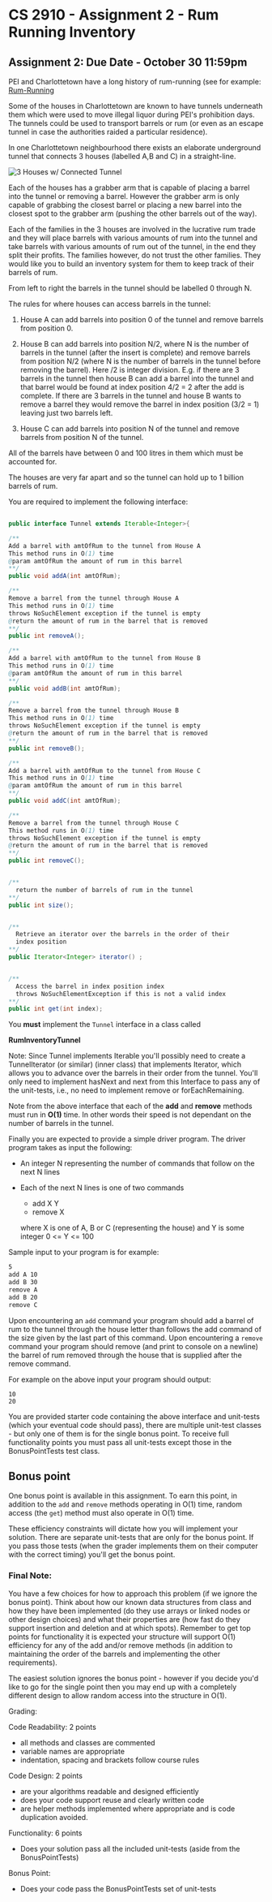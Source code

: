 # CS 2910 - Assignment 2 - Rum Running Inventory

## Assignment 2: Due Date - October 30 11:59pm

PEI and Charlottetown have a long history of rum-running (see for example: [Rum-Running](https://www.cbc.ca/news/canada/prince-edward-island/pei-bygone-days-rum-running-1.4839501)

Some of the houses in Charlottetown are known to have tunnels underneath them which were used to move illegal liquor during PEI's prohibition days. The tunnels could be used to transport barrels or rum (or even as an escape tunnel in case the authorities raided a particular residence).

In one Charlottetown neighbourhood there exists an elaborate underground tunnel that connects 3 houses (labelled A,B and C) in a straight-line.

![3 Houses w/ Connected Tunnel](RumRunning.png)

Each of the houses has a grabber arm that is capable of placing a barrel into the tunnel or removing a barrel. However the grabber arm is only capable of grabbing the closest barrel or placing a new barrel into the closest spot to the grabber arm (pushing the other barrels out of the way).

Each of the families in the 3 houses are involved in the lucrative rum trade and they will place barrels with various amounts of rum into the tunnel and take barrels with various amounts of rum out of the tunnel, in the end they split their profits. The families however, do not trust the other families. They would like you to build an inventory system for them to keep track of their barrels of rum.

From left to right the barrels in the tunnel should be labelled 0 through N.

The rules for where houses can access barrels in the tunnel:

1. House A can add barrels into position 0 of the tunnel and remove barrels from position 0.

2. House B can add barrels into position N/2, where N is the number of barrels in the tunnel (after the insert is complete) and remove barrels from position N/2 (where N is the number of barrels in the tunnel before removing the barrel). Here /2 is integer division. E.g. if there are 3 barrels in the tunnel then house B can add a barrel into the tunnel and that barrel would be found at index position 4/2 = 2 after the add is complete. If there are 3 barrels in the tunnel and house B wants to remove a barrel they would remove the barrel in index position (3/2 = 1) leaving just two barrels left.

3. House C can add barrels into position N of the tunnel and remove barrels from position N of the tunnel.

All of the barrels have between 0 and 100 litres in them which must be accounted for.

The houses are very far apart and so the tunnel can hold up to 1 billion barrels of rum.

You are required to implement the following interface:

```java

public interface Tunnel extends Iterable<Integer>{

/**
Add a barrel with amtOfRum to the tunnel from House A
This method runs in O(1) time
@param amtOfRum the amount of rum in this barrel
**/
public void addA(int amtOfRum);

/**
Remove a barrel from the tunnel through House A
This method runs in O(1) time
throws NoSuchElement exception if the tunnel is empty
@return the amount of rum in the barrel that is removed
**/
public int removeA();

/**
Add a barrel with amtOfRum to the tunnel from House B
This method runs in O(1) time
@param amtOfRum the amount of rum in this barrel
**/
public void addB(int amtOfRum);

/**
Remove a barrel from the tunnel through House B
This method runs in O(1) time
throws NoSuchElement exception if the tunnel is empty
@return the amount of rum in the barrel that is removed
**/
public int removeB();

/**
Add a barrel with amtOfRum to the tunnel from House C
This method runs in O(1) time
@param amtOfRum the amount of rum in this barrel
**/
public void addC(int amtOfRum);

/**
Remove a barrel from the tunnel through House C
This method runs in O(1) time
throws NoSuchElement exception if the tunnel is empty
@return the amount of rum in the barrel that is removed
**/
public int removeC();


/**
  return the number of barrels of rum in the tunnel
**/
public int size();


/**
  Retrieve an iterator over the barrels in the order of their
  index position
**/
public Iterator<Integer> iterator() ;


/**
  Access the barrel in index position index
  throws NoSuchElementException if this is not a valid index
**/
public int get(int index);

```

You **must** implement the `Tunnel` interface in a class called

**RumInventoryTunnel**

Note: Since Tunnel implements Iterable you'll possibly need to create a TunnelIterator (or similar) (inner class) that implements Iterator<Integer>, which allows you to advance over the barrels in their order from the tunnel. You'll only need to implement hasNext and next from this Interface to pass any of the unit-tests, i.e., no need to implement remove or forEachRemaining.

Note from the above interface that each of the **add** and **remove** methods must run in **O(1)** time. In other words their speed is not dependant on the number of barrels in the tunnel.

Finally you are expected to provide a simple driver program. The driver program takes as input the following:

- An integer N representing the number of commands that follow on the next N lines

- Each of the next N lines is one of two commands
  - add X Y
  - remove X

  where X is one of A, B or C (representing the house) and Y is some integer 0 <= Y <= 100

Sample input to your program is for example:
``` txt
5
add A 10
add B 30
remove A
add B 20
remove C
```

Upon encountering an `add` command your program should add a barrel of rum to the tunnel through the house letter than follows the add command of the size given by the last part of this command. Upon encountering a `remove` command your program should remove (and print to console on a newline) the barrel of rum removed through the house that is supplied after the remove command.

For example on the above input your program should output:
```
10
20
```

You are provided starter code containing the above interface and  unit-tests (which your eventual code should pass), there are multiple unit-test classes - but only one of them is for the single bonus point. To receive full functionality points you must pass all unit-tests except those in the BonusPointTests test class.

## Bonus point

One bonus point is available in this assignment. To earn this point, in addition to the `add` and `remove` methods operating in O(1) time, random access (the `get`) method must also operate in O(1) time.

These efficiency constraints will dictate how you will implement your solution. There are separate unit-tests that are only for the bonus point. If you pass those tests (when the grader implements them on their computer with the correct timing) you'll get the bonus point.

### Final Note:

You have a few choices for how to approach this problem (if we ignore the bonus point). Think about how our known data structures from class and how they have been implemented (do they use arrays or linked nodes or other design choices) and what their properties are (how fast do they support insertion and deletion and at which spots). Remember to get top points for functionality it is expected your structure will support O(1) efficiency for any of the add and/or remove methods (in addition to maintaining the order of the barrels and implementing the other requirements).

The easiest solution ignores the  bonus point - however if you decide you'd like to go for the single point then you may end up with a completely different design to allow random access into the structure in O(1).

Grading:

Code Readability: 2 points
  - all methods and classes are commented
  - variable names are appropriate
  - indentation, spacing and brackets follow course rules

Code Design: 2 points
  - are your algorithms readable and designed efficiently
  - does your code support reuse and clearly written code
  - are helper methods implemented where appropriate and
    is code duplication avoided.

Functionality: 6 points
  - Does your solution pass all the included unit-tests (aside from the BonusPointTests)

Bonus Point:
  - Does your code pass the BonusPointTests set of unit-tests
